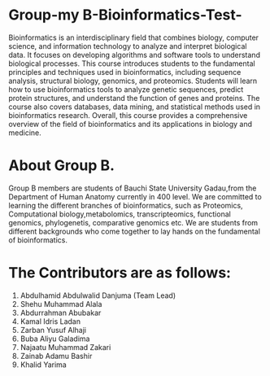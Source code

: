# Group-my B-Bioinformatics-Test-
Bioinformatics is an interdisciplinary field that combines biology, computer science, and information technology to analyze and interpret biological data. It focuses on developing algorithms and software tools to understand biological processes. This course introduces students to the fundamental principles and techniques used in bioinformatics, including sequence analysis, structural biology, genomics, and proteomics. Students will learn how to use bioinformatics tools to analyze genetic sequences, predict protein structures, and understand the function of genes and proteins. The course also covers databases, data mining, and statistical methods used in bioinformatics research. Overall, this course provides a comprehensive overview of the field of bioinformatics and its applications in biology and medicine.
# About Group B.
Group B members are students of Bauchi State University Gadau,from the Department of Human Anatomy currently in 400 level. We are committed to learning the different branches of bioinformatics, such as Proteomics, Computational biology,metabolomics, transcripteomics, functional genomics, phylogenetis, comparative genomics etc. We are students from different backgrounds who come together to lay hands on the fundamental of bioinformatics. 
# The Contributors are as follows:
1. Abdulhamid Abdulwalid Danjuma (Team Lead)
2. Shehu Muhammad Alala
3. Abdurrahman Abubakar 
4. Kamal Idris Ladan
5. Zarban Yusuf Alhaji
6. Buba Aliyu Galadima
7. Najaatu Muhammad Zakari
8. Zainab Adamu Bashir
9. Khalid Yarima

